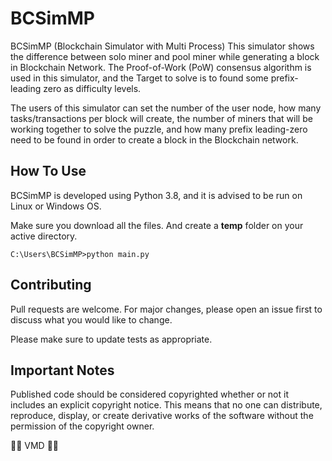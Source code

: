 # BCSimMP

BCSimMP (Blockchain Simulator with Multi Process)
This simulator shows the difference between solo miner and pool miner while generating a block in Blockchain Network.
The Proof-of-Work (PoW) consensus algorithm is used in this simulator, and the Target to solve is to found some prefix-leading zero as difficulty levels.

The users of this simulator can set the number of the user node, how many tasks/transactions per block will create, the number of miners that will be working together to solve the puzzle, and how many prefix leading-zero need to be found in order to create a block in the Blockchain network.


## How To Use

BCSimMP is developed using Python 3.8, and it is advised to be run on Linux or Windows OS.

Make sure you download all the files.
And create a <b>temp</b> folder on your active directory.

```windows
C:\Users\BCSimMP>python main.py
```

## Contributing
Pull requests are welcome. For major changes, please open an issue first to discuss what you would like to change.

Please make sure to update tests as appropriate.

## Important Notes
Published code should be considered copyrighted whether or not it includes an explicit copyright notice.
This means that no one can distribute, reproduce, display, or create derivative works of the software without the permission of the copyright owner.

:teacher: VMD :man_teacher:

